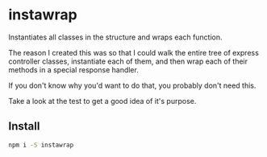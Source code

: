 # instawrap
Instantiates all classes in the structure and wraps each function. 

The reason I created this was so that I could walk the entire tree of express controller classes, instantiate each
of them, and then wrap each of their methods in a special response handler.

If you don't know why you'd want to do that, you probably don't need this. 

Take a look at the test to get a good idea of it's purpose.

## Install
```bash
npm i -S instawrap
```
